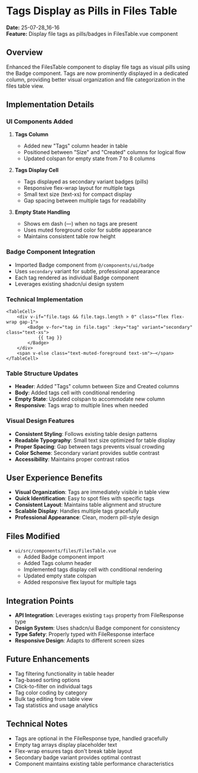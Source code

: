 # Tags Display as Pills in Files Table

**Date:** 25-07-28_16-16  
**Feature:** Display file tags as pills/badges in FilesTable.vue component

## Overview

Enhanced the FilesTable component to display file tags as visual pills using the Badge component. Tags are now prominently displayed in a dedicated column, providing better visual organization and file categorization in the files table view.

## Implementation Details

### UI Components Added

1. **Tags Column**
   - Added new "Tags" column header in table
   - Positioned between "Size" and "Created" columns for logical flow
   - Updated colspan for empty state from 7 to 8 columns

2. **Tags Display Cell**
   - Tags displayed as secondary variant badges (pills)
   - Responsive flex-wrap layout for multiple tags
   - Small text size (text-xs) for compact display
   - Gap spacing between multiple tags for readability

3. **Empty State Handling**
   - Shows em dash (—) when no tags are present
   - Uses muted foreground color for subtle appearance
   - Maintains consistent table row height

### Badge Component Integration

- Imported Badge component from `@/components/ui/badge`
- Uses `secondary` variant for subtle, professional appearance
- Each tag rendered as individual Badge component
- Leverages existing shadcn/ui design system

### Technical Implementation

```vue
<TableCell>
    <div v-if="file.tags && file.tags.length > 0" class="flex flex-wrap gap-1">
        <Badge v-for="tag in file.tags" :key="tag" variant="secondary" class="text-xs">
            {{ tag }}
        </Badge>
    </div>
    <span v-else class="text-muted-foreground text-sm">—</span>
</TableCell>
```

### Table Structure Updates

- **Header**: Added "Tags" column between Size and Created columns
- **Body**: Added tags cell with conditional rendering
- **Empty State**: Updated colspan to accommodate new column
- **Responsive**: Tags wrap to multiple lines when needed

### Visual Design Features

- **Consistent Styling**: Follows existing table design patterns
- **Readable Typography**: Small text size optimized for table display
- **Proper Spacing**: Gap between tags prevents visual crowding
- **Color Scheme**: Secondary variant provides subtle contrast
- **Accessibility**: Maintains proper contrast ratios

## User Experience Benefits

- **Visual Organization**: Tags are immediately visible in table view
- **Quick Identification**: Easy to spot files with specific tags
- **Consistent Layout**: Maintains table alignment and structure
- **Scalable Display**: Handles multiple tags gracefully
- **Professional Appearance**: Clean, modern pill-style design

## Files Modified

- `ui/src/components/files/FilesTable.vue`
  - Added Badge component import
  - Added Tags column header
  - Implemented tags display cell with conditional rendering
  - Updated empty state colspan
  - Added responsive flex layout for multiple tags

## Integration Points

- **API Integration**: Leverages existing `tags` property from FileResponse type
- **Design System**: Uses shadcn/ui Badge component for consistency
- **Type Safety**: Properly typed with FileResponse interface
- **Responsive Design**: Adapts to different screen sizes

## Future Enhancements

- Tag filtering functionality in table header
- Tag-based sorting options
- Click-to-filter on individual tags
- Tag color coding by category
- Bulk tag editing from table view
- Tag statistics and usage analytics

## Technical Notes

- Tags are optional in the FileResponse type, handled gracefully
- Empty tag arrays display placeholder text
- Flex-wrap ensures tags don't break table layout
- Secondary badge variant provides optimal contrast
- Component maintains existing table performance characteristics
